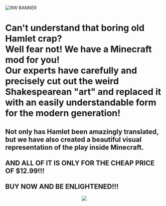 

![RW BANNER](https://theredstoneworld.net/img/redstoneworld1upper.png)

<h1 class="centered-header">Can't understand that boring old Hamlet crap?<br> Well fear not! We have a Minecraft mod for you!<br> Our experts have carefully
and precisely cut out the weird Shakespearean "art" and replaced it with an easily understandable form for the modern generation!</h1>

<h2 class="centered-header">Not only has Hamlet been amazingly translated, but we have also created a beautiful visual representation of the play inside Minecraft.
<br><br>AND ALL OF IT IS ONLY FOR THE CHEAP PRICE OF $12.99!!!<br><br>BUY NOW AND BE ENLIGHTENED!!!</h2>

<p align="center">
  <img src="https://theredstoneworld.net/img/IMG_1669.png">
</p>
